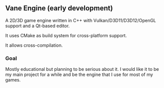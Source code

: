 ## Vane Engine (early development)

A 2D/3D game engine written in C++ with Vulkan/D3D11/D3D12/OpenGL support and a Qt-based editor.

It uses CMake as build system for cross-platform support.

It allows cross-compilation.

### Goal

Mostly educational but planning to be serious about it. I would like it to be my main project for a while and be the engine that I use for most of my games.

